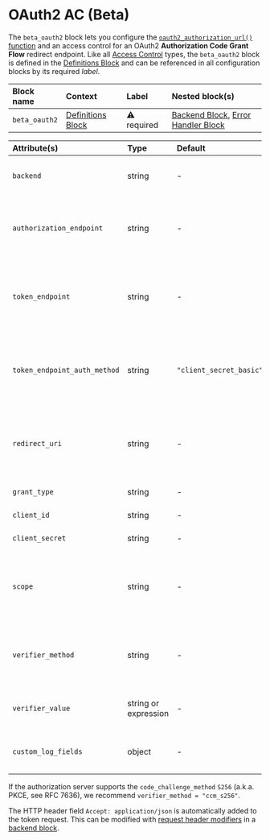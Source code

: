 # OAuth2 AC (Beta)

The `beta_oauth2` block lets you configure the [`oauth2_authorization_url()` function](../functions) and an access
control for an OAuth2 **Authorization Code Grant Flow** redirect endpoint.
Like all [Access Control](#access-control) types, the `beta_oauth2` block is defined in the [Definitions Block](definitions) and can be referenced in all configuration blocks by its required _label_.

| Block name    | Context                                 | Label            | Nested block(s)                                                              |
|:--------------|:----------------------------------------|:-----------------|:-----------------------------------------------------------------------------|
| `beta_oauth2` | [Definitions Block](definitions) | &#9888; required | [Backend Block](backend), [Error Handler Block](error_handler) |

| Attribute(s)                 | Type                 | Default                 | Description                                                            | Characteristic(s)                                                                                                                                                                                                                 | Example                                     |
|:-----------------------------|:---------------------|:------------------------|:-----------------------------------------------------------------------|:----------------------------------------------------------------------------------------------------------------------------------------------------------------------------------------------------------------------------------|:--------------------------------------------|
| `backend`                    | string               | -                       | [Backend Block Reference](backend)                              | &#9888; Do not disable the peer certificate validation with `disable_certificate_validation = true`!                                                                                                                              | -                                           |
| `authorization_endpoint`     | string               | -                       | The authorization server endpoint URL used for authorization.          | &#9888; required                                                                                                                                                                                                                  | -                                           |
| `token_endpoint`             | string               | -                       | The authorization server endpoint URL used for requesting the token.   | &#9888; required                                                                                                                                                                                                                  | -                                           |
| `token_endpoint_auth_method` | string               | `"client_secret_basic"` | Defines the method to authenticate the client at the token endpoint.   | If set to `client_secret_post"`, the client credentials are transported in the request body. If set to `"client_secret_basic"`, the client credentials are transported via Basic Authentication.                                  | -                                           |
| `redirect_uri`               | string               | -                       | The Couper endpoint for receiving the authorization code.              | &#9888; required. Relative URL references are resolved against the origin of the current request URL. The origin can be changed with the [`accept_forwarded_url`](settings) attribute if Couper is running behind a proxy. | -                                           |
| `grant_type`                 | string               | -                       | The grant type.                                                        | &#9888; required, to be set to: `"authorization_code"`                                                                                                                                                                            | `grant_type = "authorization_code"`         |
| `client_id`                  | string               | -                       | The client identifier.                                                 | &#9888; required                                                                                                                                                                                                                  | -                                           |
| `client_secret`              | string               | -                       | The client password.                                                   | &#9888; required.                                                                                                                                                                                                                 | -                                           |
| `scope`                      | string               | -                       | A space separated list of requested scope values for the access token. | -                                                                                                                                                                                                                                 | `scope = "read write"`                      |
| `verifier_method`            | string               | -                       | The method to verify the integrity of the authorization code flow      | &#9888; required, available values: `"ccm_s256"` (`code_challenge` parameter with `code_challenge_method` `S256`), `"state"` (`state` parameter)                                                                                  | `verifier_method = "ccm_s256"`              |
| `verifier_value`             | string or expression | -                       | The value of the (unhashed) verifier.                                  | &#9888; required; e.g. using cookie value created with [`oauth2_verifier()` function](../functions)                                                                                                                                 | `verifier_value = request.cookies.verifier` |
| `custom_log_fields`          | object               | -                       | Defines log fields for [Custom Logging](/observation/logging#custom-logging).       | &#9888; Inherited by nested blocks.                                                                                                                                                                                               | -                                           |

If the authorization server supports the `code_challenge_method` `S256` (a.k.a. PKCE, see RFC 7636), we recommend `verifier_method = "ccm_s256"`.

The HTTP header field `Accept: application/json` is automatically added to the token request. This can be modified with [request header modifiers](../modifiers#request-header) in a [backend block](backend).
